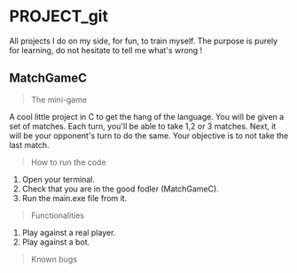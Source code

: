 # PROJECT_git

All projects I do on my side, for fun, to train myself.
The purpose is purely for learning, do not hesitate to tell me what's wrong !

## MatchGameC

> The mini-game

A cool little project in C to get the hang of the language.
You will be given a set of matches. Each turn, you'll be able to take 1,2 or 3 matches. Next, it will be your opponent's turn to do the same.
Your objective is to not take the last match.

> How to run the code

1. Open your terminal.
2. Check that you are in the good fodler (MatchGameC).
3. Run the main.exe file from it.

> Functionalities

1. Play against a real player.
2. Play against a bot.

> Known bugs
